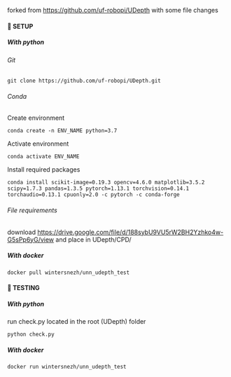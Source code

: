 forked from https://github.com/uf-robopi/UDepth
with some file changes

#### :construction: SETUP
##### With python
###### Git
```
git clone https://github.com/uf-robopi/UDepth.git
```
###### Conda
Create environment
```
conda create -n ENV_NAME python=3.7
```
Activate environment
```
conda activate ENV_NAME
```
Install required packages
```
conda install scikit-image=0.19.3 opencv=4.6.0 matplotlib=3.5.2 scipy=1.7.3 pandas=1.3.5 pytorch=1.13.1 torchvision=0.14.1 torchaudio=0.13.1 cpuonly=2.0 -c pytorch -c conda-forge
```
###### File requirements
download https://drive.google.com/file/d/188sybU9VU5rW2BH2Yzhko4w-G5sPp6yG/view and place in UDepth/CPD/
##### With docker
```
docker pull wintersnezh/unn_udepth_test
```
#### :rocket: TESTING
##### With python
run check.py located in the root (UDepth) folder
```
python check.py
```
##### With docker
```
docker run wintersnezh/unn_udepth_test
```
